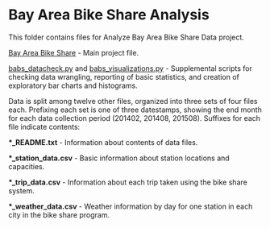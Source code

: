 # Bay Area Bike Share Analysis

This folder contains files for Analyze Bay Area Bike Share Data project.

[Bay Area Bike Share](Bay\_Area\_Bike\_Share\_Analysis.ipynb) - Main project file.

[babs\_datacheck.py](babs\_datacheck.py) and 
[babs\_visualizations.py](babs\_visualizations.py) - Supplemental scripts for 
checking data wrangling, reporting of basic statistics, and creation of 
exploratory bar charts and histograms.

Data is split among twelve other files, organized into three sets of four files
each. Prefixing each set is one of three datestamps, showing the end month for
each data collection period (201402, 201408, 201508). Suffixes for each file
indicate contents:

__\*\_README.txt__ - Information about contents of data files.

__\*\_station\_data.csv__ - Basic information about station locations and
capacities.

__\*\_trip\_data.csv__ - Information about each trip taken using the bike share
system.

__\*\_weather\_data.csv__ - Weather information by day for one station in each
city in the bike share program.